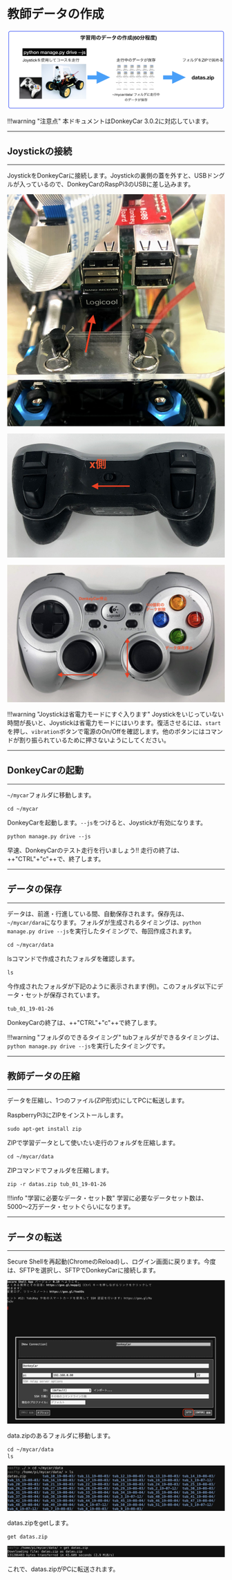 
# 教師データの作成

![](./img/run001.png)

!!!warning "注意点"
	本ドキュメントはDonkeyCar 3.0.2に対応しています。

<hr>

## Joystickの接続

<hr>

JoystickをDonkeyCarに接続します。Joystickの裏側の蓋を外すと、USBドングルが入っているので、DonkeyCarのRaspPi3のUSBに差し込みます。

![](./img/joystick001.png)

![](./img/joystick002.png)

![](./img/joystick003.png)

!!!warning "Joystickは省電力モードにすぐ入ります"
	Joystickをいじっていない時間が長いと、Joystickは省電力モードにはいります。復活させるには、`start`を押し、`vibration`ボタンで電源のOn/Offを確認します。他のボタンにはコマンドが割り振られているために押さないようにしてください。

<hr>

## DonkeyCarの起動

<hr>


`~/mycar`フォルダに移動します。


```
cd ~/mycar
```

DonkeyCarを起動します。`--js`をつけると、Joystickが有効になります。

```
python manage.py drive --js
```

早速、DonkeyCarのテスト走行を行いましょう!!
走行の終了は、++"CTRL"+"c"++で、終了します。

<hr>

## データの保存

<hr>

データは、前進・行進している間、自動保存されます。保存先は、`~/mycar/dara`になります。フォルダが生成されるタイミングは、`python manage.py drive --js`を実行したタイミングで、毎回作成されます。

```
cd ~/mycar/data
```

lsコマンドで作成されたフォルダを確認します。

```
ls
```

今作成されたフォルダが下記のように表示されます(例)。このフォルダ以下にデータ・セットが保存されています。

```
tub_01_19-01-26
```

DonkeyCarの終了は、++"CTRL"+"c"++で終了します。

!!!warning "フォルダのできるタイミング"
	tubフォルダができるタイミングは、`python manage.py drive --js`を実行したタイミングです。

<hr>

## 教師データの圧縮

<hr>


データを圧縮し、1つのファイル(ZIP形式)にしてPCに転送します。

RaspberryPi3にZIPをインストールします。

```
sudo apt-get install zip
```

ZIPで学習データとして使いたい走行のフォルダを圧縮します。

```
cd ~/mycar/data
```

ZIPコマンドでフォルダを圧縮します。

```
zip -r datas.zip tub_01_19-01-26
```

!!!info "学習に必要なデータ・セット数"
	学習に必要なデータセット数は、5000〜2万データ・セットぐらいになります。

<hr>

## データの転送

<hr>

Secure Shellを再起動(ChromeのReload)し、ログイン画面に戻ります。今度は、SFTPを選択し、SFTPでDonkeyCarに接続します。

![](./img/sftp000.png)

data.zipのあるフォルダに移動します。
```
cd ~/mycar/data
ls
```

![](./img/sftp002.png)

datas.zipをgetします。
```
get datas.zip
```

![](./img/sftp003.png)


これで、datas.zipがPCに転送されます。
